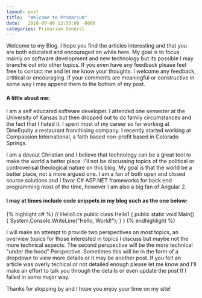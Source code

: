 ```yaml
---
layout: post
title:  "Welcome to Primarium"
date:   2016-09-06 12:33:08 -0600
categories: Primarium General
---
```

Welcome to my Blog. I hope you find the articles interesting and that you are both educated and encouraged on while here. My goal is to focus mainly on software development and new technology but its possible I may branche out into other topics. If you even have any feedback please feel free to contact me and let me know your thoughts. I welcome any feedback, crtitical or encouraging. If your comments are meaningful or constructive in some way I may append them to the bottom of my post. 

#### **A little about me:**

I am a self educated software developer. I attended one semester at the University of Kansas but then dropped out to do family circumstances and the fact that I hated it. I spent most of my career so far working at DineEquity a restaurant franchising company. I recently started working at Compassion International, a faith based non-profit based in Colorado Springs. 

I am a devout Christian and I believe that technology can be a great tool to make the world a better place. I'll not be discussing topics of the political or controverisal theological nature on this blog. My goal is that the world be a better place, not a more argued one. I am a fan of both open and closed source solutions and I favor C# ASP.NET frameworks for back end programming most of the time, however I am also a big fan of Angular 2. 

#### I may at times include code snippets in my blog such as the one below:

{% highlight c# %}
// Hello1.cs
public class Hello1
{
   public static void Main()
   {
      System.Console.WriteLine("Hello, World!");
   }
}
{% endhighlight %}


I will make an attempt to provide two perspectives on most topics, an overview topics for those interested in topics I discuss but maybe not the more technical aspects. The second perspective will be the more technical "under the hood" Perspective. Sometimes this will be in the form of a dropdown to view more details or it may be another post. If you felt an article was overly techical or not detailed enough please let me know and I'll make an effort to talk you through the details or even update the post If I failed in some major way.

Thanks for stopping by and I hope you enjoy your time on my site!
